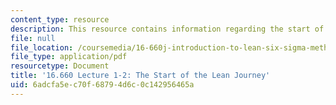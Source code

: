 ```yaml
---
content_type: resource
description: This resource contains information regarding the start of the lean journey.
file: null
file_location: /coursemedia/16-660j-introduction-to-lean-six-sigma-methods-january-iap-2012/6adcfa5ec70f68794d6c0c142956465a_MIT16_660JIAP12_1-2.pdf
file_type: application/pdf
resourcetype: Document
title: '16.660 Lecture 1-2: The Start of the Lean Journey'
uid: 6adcfa5e-c70f-6879-4d6c-0c142956465a
---
```

